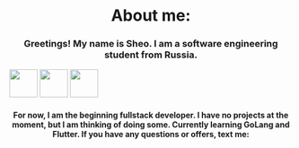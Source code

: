 
<h1 align="center">About me:</h1>
<h3 align="center">Greetings! My name is Sheo. I am a software engineering student from Russia.</h3>
<p style=" justify-content: center">
    <img src="https://cdn0.iconfinder.com/data/icons/flat-round-system/512/qt-1024.png" width="50" height="50">
    <img src="https://logojinni.com/image/logos/c--4.svg" width="50" height="50">
    <img src="https://animeshka.org/uploads/posts/2023-01/thumbs/1674914165_animeshka-org-p-gopher-pictures-pinterest-14.png" width="50" height="50">
  </p>
<h4 align="center">For now, I am the beginning fullstack developer. I have no projects at the moment, but I am thinking of doing some. Currently learning GoLang and Flutter. If you have any questions or offers, text me:</h4>

